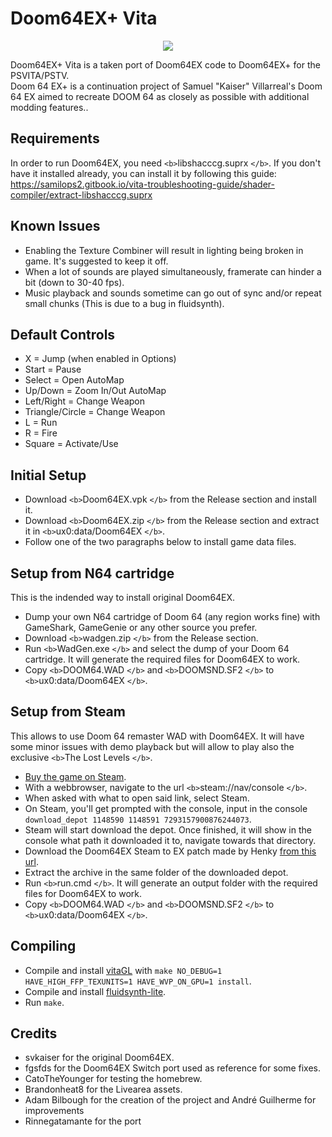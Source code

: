 # Doom64EX+ Vita

<p align="center"><img src="./shot.png"></p>
Doom64EX+ Vita is a taken port of Doom64EX code to Doom64EX+ for the PSVITA/PSTV.<br>
Doom 64 EX+ is a continuation project of Samuel "Kaiser" Villarreal's Doom 64 EX aimed to recreate DOOM 64 as closely as possible with additional modding features..

## Requirements

In order to run Doom64EX, you need `<b>`libshacccg.suprx `</b>`. If you don't have it installed already, you can install it by following this guide: https://samilops2.gitbook.io/vita-troubleshooting-guide/shader-compiler/extract-libshacccg.suprx

## Known Issues

- Enabling the Texture Combiner will result in lighting being broken in game. It's suggested to keep it off.
- When a lot of sounds are played simultaneously, framerate can hinder a bit (down to 30-40 fps).
- Music playback and sounds sometime can go out of sync and/or repeat small chunks (This is due to a bug in fluidsynth).

## Default Controls

- X = Jump (when enabled in Options)
- Start = Pause
- Select = Open AutoMap
- Up/Down = Zoom In/Out AutoMap
- Left/Right = Change Weapon
- Triangle/Circle = Change Weapon
- L = Run
- R = Fire
- Square = Activate/Use

## Initial Setup

- Download `<b>`Doom64EX.vpk `</b>` from the Release section and install it.
- Download `<b>`Doom64EX.zip `</b>` from the Release section and extract it in `<b>`ux0:data/Doom64EX `</b>`.
- Follow one of the two paragraphs below to install game data files.

## Setup from N64 cartridge

This is the indended way to install original Doom64EX.

- Dump your own N64 cartridge of Doom 64 (any region works fine) with GameShark, GameGenie or any other source you prefer.
- Download `<b>`wadgen.zip `</b>` from the Release section.
- Run `<b>`WadGen.exe `</b>` and select the dump of your Doom 64 cartridge. It will generate the required files for Doom64EX to work.
- Copy `<b>`DOOM64.WAD `</b>` and `<b>`DOOMSND.SF2 `</b>` to `<b>`ux0:data/Doom64EX `</b>`.

## Setup from Steam

This allows to use Doom 64 remaster WAD with Doom64EX. It will have some minor issues with demo playback but will allow to play also the exclusive `<b>`The Lost Levels `</b>`.

- [Buy the game on Steam](https://store.steampowered.com/app/1148590/DOOM_64/).
- With a webbrowser, navigate to the url `<b>`steam://nav/console `</b>`.
- When asked with what to open said link, select Steam.
- On Steam, you'll get prompted with the console, input in the console `download_depot 1148590 1148591 7293157900876244073`.
- Steam will start download the depot. Once finished, it will show in the console what path it downloaded it to, navigate towards that directory.
- Download the Doom64EX Steam to EX patch made by Henky [from this url](http://henk.tech/doom64).
- Extract the archive in the same folder of the downloaded depot.
- Run `<b>`run.cmd `</b>`. It will generate an output folder with the required files for Doom64EX to work.
- Copy `<b>`DOOM64.WAD `</b>` and `<b>`DOOMSND.SF2 `</b>` to `<b>`ux0:data/Doom64EX `</b>`.

## Compiling

- Compile and install [vitaGL](https://github.com/Rinnegatamante/vitaGL) with `make NO_DEBUG=1 HAVE_HIGH_FFP_TEXUNITS=1 HAVE_WVP_ON_GPU=1 install`.
- Compile and install [fluidsynth-lite](https://github.com/fgsfdsfgs/fluidsynth-lite).
- Run `make`.

## Credits

- svkaiser for the original Doom64EX.
- fgsfds for the Doom64EX Switch port used as reference for some fixes.
- CatoTheYounger for testing the homebrew.
- Brandonheat8 for the Livearea assets.
- Adam Bilbough for the creation of the project and André Guilherme for improvements
- Rinnegatamante for the port
